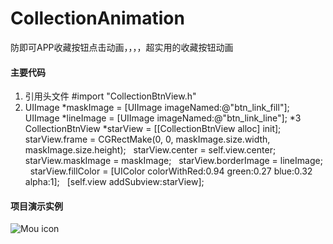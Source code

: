 # CollectionAnimation
防即可APP收藏按钮点击动画，，，，超实用的收藏按钮动画

#### 主要代码

1. 引用头文件 #import "CollectionBtnView.h"
2. UIImage *maskImage = [UIImage imageNamed:@"btn_link_fill"];
   UIImage *lineImage = [UIImage imageNamed:@"btn_link_line"];
*3 CollectionBtnView *starView = [[CollectionBtnView alloc] init];
   starView.frame = CGRectMake(0, 0, maskImage.size.width, maskImage.size.height);
   starView.center = self.view.center;
   starView.maskImage = maskImage;
   starView.borderImage = lineImage;
   starView.fillColor = [UIColor colorWithRed:0.94 green:0.27 blue:0.32 alpha:1];
   [self.view addSubview:starView];

#### 项目演示实例

![Mou icon](https://github.com/daniulaolu/CollectionAnimation/blob/master/CollectionAnimation/animationinStance.gif)
